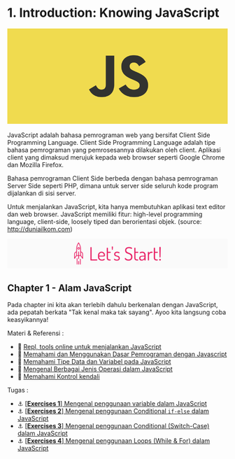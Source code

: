 # 1. Introduction: Knowing JavaScript

![Header](../assets/knowing-javascript.png)

JavaScript adalah bahasa pemrograman web yang bersifat Client Side Programming Language. Client Side Programming Language adalah tipe bahasa pemrograman yang pemrosesannya dilakukan oleh client. Aplikasi client yang dimaksud merujuk kepada web browser seperti Google Chrome dan Mozilla Firefox.

Bahasa pemrograman Client Side berbeda dengan bahasa pemrograman Server Side seperti PHP, dimana untuk server side seluruh kode program dijalankan di sisi server.

Untuk menjalankan JavaScript, kita hanya membutuhkan aplikasi text editor dan web browser. JavaScript memiliki fitur: high-level programming language, client-side, loosely tiped dan berorientasi objek. (source: http://duniailkom.com)

![Let's start!](../assets/lets-start.png)

## Chapter 1 - Alam JavaScript
Pada chapter ini kita akan terlebih dahulu berkenalan dengan JavaScript, ada pepatah berkata "Tak kenal maka tak sayang". Ayoo kita langsung coba keasyikannya!

Materi & Referensi :

- :wrench:
[Repl, tools online untuk menjalankan JavaScript](https://repl.it/languages/javascript)
- :notebook_with_decorative_cover:
[Memahami dan Menggunakan Dasar Pemrograman dengan Javascript](./ch01-intro-javascript.md)
- :notebook_with_decorative_cover:
[Memahami Tipe Data dan Variabel pada JavaScript](./ch01-intro-javascript.md#data-type)
- :notebook_with_decorative_cover:
[Mengenal Berbagai Jenis Operasi dalam JavaScript](./ch01-intro-javascript.md#operator)
- :notebook_with_decorative_cover:
[Memahami Kontrol kendali](./ch01-intro-javascript.md#conditional)

Tugas :

- :anchor:
[[**Exercises 1**] Mengenal penggunaan variable dalam JavaScript](./excersice/excercise-variable-usage.md)
- :anchor:
[[**Exercises 2**] Mengenal penggunaan Conditional `if-else` dalam JavaScript](./excersice/excercise-if-else-usage.md)
- :anchor:
[[**Exercises 3**] Mengenal penggunaan Conditional (Switch-Case) dalam JavaScript](./excersice/excercise-switch-case-usage.md)
- :anchor:
[[**Exercises 4**] Mengenal penggunaan Loops (While & For) dalam JavaScript](./excersice/excercise-while-for-usage.md)
